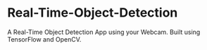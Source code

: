 # Real-Time-Object-Detection
A Real-Time Object Detection App using your Webcam. Built using TensorFlow and OpenCV.
